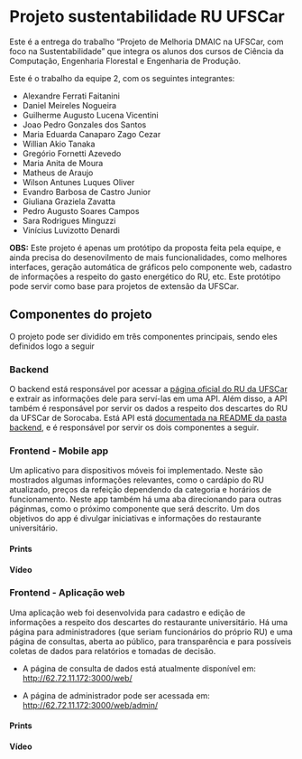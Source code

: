 # Projeto sustentabilidade RU UFSCar

Este é a entrega do trabalho “Projeto de Melhoria DMAIC na UFSCar, com foco na Sustentabilidade” que integra os alunos dos cursos de Ciência da Computação, Engenharia Florestal e Engenharia de Produção.

Este é o trabalho da equipe 2, com os seguintes integrantes:
<ul>
    <li>Alexandre Ferrati Faitanini</li>
    <li>Daniel Meireles Nogueira</li>
    <li>Guilherme Augusto Lucena Vicentini</li>
    <li>Joao Pedro Gonzales dos Santos</li>
    <li>Maria Eduarda Canaparo Zago Cezar</li>
    <li>Willian Akio Tanaka</li>
    <li>Gregório Fornetti Azevedo</li>
    <li>Maria Anita de Moura</li>
    <li>Matheus de Araujo</li>
    <li>Wilson Antunes Luques Oliver</li>
    <li>Evandro Barbosa de Castro Junior</li>
    <li>Giuliana Graziela Zavatta </li>
    <li>Pedro Augusto Soares Campos</li>
    <li>Sara Rodrigues Minguzzi</li>
    <li>Vinícius Luvizotto Denardi</li>
</ul>

**OBS:** Este projeto é apenas um protótipo da proposta feita pela equipe, e ainda precisa do desenovilmento de mais funcionalidades, como melhores interfaces, geração automática de gráficos pelo componente web, cadastro de informações
a respeito do gasto energético do RU, etc. Este protótipo pode servir como base para projetos de extensão da UFSCar.

## Componentes do projeto

O projeto pode ser dividido em três componentes principais, sendo eles definidos logo a seguir

### Backend

O backend está responsável por acessar a [página oficial do RU da UFSCar](https://www.proad.ufscar.br/pt-br/servicos/restaurante-universitario) e extrair as informações dele para serví-las em uma API. Além disso, a API também é responsável por servir os dados a respeito
dos descartes do RU da UFSCar de Sorocaba. Está API está [documentada na README da pasta backend](https://github.com/GregorioFornetti/ru-ufscar/blob/main/backend/readme.md), e é responsável por servir os dois componentes a seguir.

### Frontend - Mobile app

Um aplicativo para dispositivos móveis foi implementado. Neste são mostrados algumas informações relevantes, como o cardápio do RU atualizado, preços da refeição dependendo da categoria e horários de funcionamento. Neste app também há uma aba direcionando para outras
páginmas, como o próximo componente que será descrito. Um dos objetivos do app é divulgar iniciativas e informações do restaurante universitário.

#### Prints

#### Vídeo

### Frontend - Aplicação web

Uma aplicação web foi desenvolvida para cadastro e edição de informações a respeito dos descartes do restaurante universitário. Há uma página para administradores (que seriam funcionários do próprio RU) e uma página de consultas, aberta ao público, para transparência
e para possíveis coletas de dados para relatórios e tomadas de decisão.

- A página de consulta de dados está atualmente disponível em: http://62.72.11.172:3000/web/

- A página de administrador pode ser acessada em: http://62.72.11.172:3000/web/admin/

#### Prints

#### Vídeo

